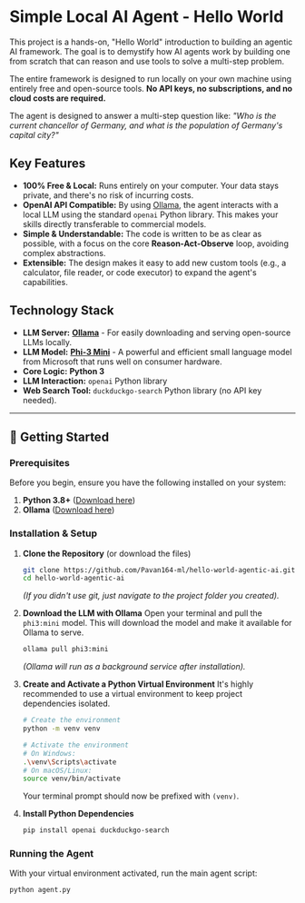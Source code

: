 # Simple Local AI Agent - Hello World

This project is a hands-on, "Hello World" introduction to building an agentic AI framework. The goal is to demystify how AI agents work by building one from scratch that can reason and use tools to solve a multi-step problem.

The entire framework is designed to run locally on your own machine using entirely free and open-source tools. **No API keys, no subscriptions, and no cloud costs are required.**

The agent is designed to answer a multi-step question like: *"Who is the current chancellor of Germany, and what is the population of Germany's capital city?"*

## Key Features

-   **100% Free & Local:** Runs entirely on your computer. Your data stays private, and there's no risk of incurring costs.
-   **OpenAI API Compatible:** By using [Ollama](https://ollama.com/), the agent interacts with a local LLM using the standard `openai` Python library. This makes your skills directly transferable to commercial models.
-   **Simple & Understandable:** The code is written to be as clear as possible, with a focus on the core **Reason-Act-Observe** loop, avoiding complex abstractions.
-   **Extensible:** The design makes it easy to add new custom tools (e.g., a calculator, file reader, or code executor) to expand the agent's capabilities.

## Technology Stack

-   **LLM Server:** [**Ollama**](https://ollama.com/) - For easily downloading and serving open-source LLMs locally.
-   **LLM Model:** [**Phi-3 Mini**](https://huggingface.co/microsoft/Phi-3-mini-4k-instruct) - A powerful and efficient small language model from Microsoft that runs well on consumer hardware.
-   **Core Logic:** **Python 3**
-   **LLM Interaction:** `openai` Python library
-   **Web Search Tool:** `duckduckgo-search` Python library (no API key needed).

---

## 🚀 Getting Started

### Prerequisites

Before you begin, ensure you have the following installed on your system:
1.  **Python 3.8+** ([Download here](https://www.python.org/downloads/))
2.  **Ollama** ([Download here](https://ollama.com/))

### Installation & Setup

1.  **Clone the Repository** (or download the files)
    ```bash
    git clone https://github.com/Pavan164-ml/hello-world-agentic-ai.git
    cd hello-world-agentic-ai
    ```
    *(If you didn't use git, just navigate to the project folder you created).*

2.  **Download the LLM with Ollama**
    Open your terminal and pull the `phi3:mini` model. This will download the model and make it available for Ollama to serve.
    ```bash
    ollama pull phi3:mini
    ```
    *(Ollama will run as a background service after installation).*

3.  **Create and Activate a Python Virtual Environment**
    It's highly recommended to use a virtual environment to keep project dependencies isolated.

    ```bash
    # Create the environment
    python -m venv venv

    # Activate the environment
    # On Windows:
    .\venv\Scripts\activate
    # On macOS/Linux:
    source venv/bin/activate
    ```
    Your terminal prompt should now be prefixed with `(venv)`.

4.  **Install Python Dependencies**
    ```bash
    pip install openai duckduckgo-search
    ```

### Running the Agent

With your virtual environment activated, run the main agent script:

```bash
python agent.py
